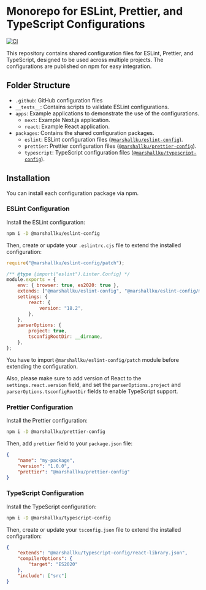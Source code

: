 # Monorepo for ESLint, Prettier, and TypeScript Configurations

[![CI](https://github.com/marshallku/config/actions/workflows/ci.yml/badge.svg)](https://github.com/marshallku/config/actions/workflows/ci.yml)

This repository contains shared configuration files for ESLint, Prettier, and TypeScript, designed to be used across multiple projects. The configurations are published on npm for easy integration.

## Folder Structure

- `.github`: GitHub configuration files
- `__tests__`: Contains scripts to validate ESLint configurations.
- `apps`: Example applications to demonstrate the use of the configurations.
  - `next`: Example Next.js application.
  - `react`: Example React application.
- `packages`: Contains the shared configuration packages.
  - `eslint`: ESLint configuration files ([`@marshallku/eslint-config`](https://www.npmjs.com/package/@marshallku/eslint-config)).
  - `prettier`: Prettier configuration files ([`@marshallku/prettier-config`](https://www.npmjs.com/package/@marshallku/prettier-config)).
  - `typescript`: TypeScript configuration files ([`@marshallku/typescript-config`](https://www.npmjs.com/package/@marshallku/typescript-config)).

## Installation

You can install each configuration package via npm.

### ESLint Configuration

Install the ESLint configuration:

```bash
npm i -D @marshallku/eslint-config
```

Then, create or update your `.eslintrc.cjs` file to extend the installed configuration:

```js
require("@marshallku/eslint-config/patch");

/** @type {import("eslint").Linter.Config} */
module.exports = {
    env: { browser: true, es2020: true },
    extends: ["@marshallku/eslint-config", "@marshallku/eslint-config/mixins/react"],
    settings: {
        react: {
            version: "18.2",
        },
    },
    parserOptions: {
        project: true,
        tsconfigRootDir: __dirname,
    },
};
```

You have to import `@marshallku/eslint-config/patch` module before extending the configuration.

Also, please make sure to add version of React to the `settings.react.version` field, and set the `parserOptions.project` and `parserOptions.tsconfigRootDir` fields to enable TypeScript support.

### Prettier Configuration

Install the Prettier configuration:

```bash
npm i -D @marshallku/prettier-config
```

Then, add `prettier` field to your `package.json` file:

```json
{
    "name": "my-package",
    "version": "1.0.0",
    "prettier": "@marshallku/prettier-config"
}
```

### TypeScript Configuration

Install the TypeScript configuration:

```bash
npm i -D @marshallku/typescript-config
```

Then, create or update your `tsconfig.json` file to extend the installed configuration:

```json
{
    "extends": "@marshallku/typescript-config/react-library.json",
    "compilerOptions": {
        "target": "ES2020"
    },
    "include": ["src"]
}
```
